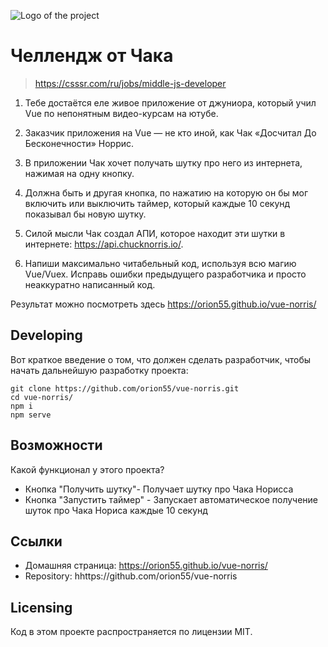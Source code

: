 ![Logo of the project](https://orion55.github.io/vue-norris/img/chuk.7f6ea452.gif)

# Челлендж от Чака
> https://csssr.com/ru/jobs/middle-js-developer

1. Тебе достаётся еле живое приложение от джуниора, который учил Vue по непонятным видео-курсам на ютубе.

2. Заказчик приложения на Vue — не кто иной, как Чак «Досчитал До Бесконечности» Норрис.

3. В приложении Чак хочет получать шутку про него из интернета, нажимая на одну кнопку.

4. Должна быть и другая кнопка, по нажатию на которую он бы мог включить или выключить таймер, который каждые 10 секунд показывал бы новую шутку.

5. Силой мысли Чак создал АПИ, которое находит эти шутки в интернете: https://api.chucknorris.io/.

6. Напиши максимально читабельный код, используя всю магию Vue/Vuex. Исправь ошибки предыдущего разработчика и просто неаккуратно написанный код.

Результат можно посмотреть здесь https://orion55.github.io/vue-norris/

## Developing

Вот краткое введение о том, что должен сделать разработчик, чтобы начать дальнейшую разработку проекта:

```shell
git clone https://github.com/orion55/vue-norris.git
cd vue-norris/
npm i
npm serve
```

## Возможности

Какой функционал у этого проекта?
* Кнопка "Получить шутку"- Получает шутку про Чака Норисса
* Кнопка "Запустить таймер" - Запускает автоматическое получение шуток про Чака Нориса каждые 10 секунд

## Ссылки

- Домашняя страница: https://orion55.github.io/vue-norris/
- Repository: hhttps://github.com/orion55/vue-norris



## Licensing

Код в этом проекте распространяется по лицензии MIT.
